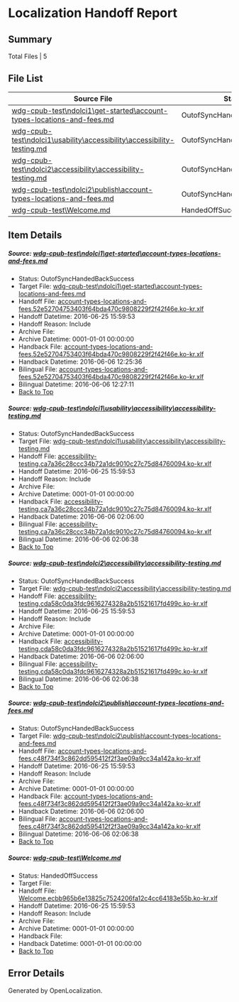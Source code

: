 # <a name='report-top'></a> Localization Handoff Report

## Summary
 Total Files | 5

## File List
 Source File | Status | Details 
 ----------- | ------ | ------- 
 [wdg-cpub-test\ndolci1\get-started\account-types-locations-and-fees.md](https://github.com/OpenLocalizationOrg/wdg-cpub-test/blob/283f3e5bb612dfa08de58e1a9a3ca293a038044f/wdg-cpub-test/ndolci1/get-started/account-types-locations-and-fees.md) | OutofSyncHandedBackSuccess | [Details](#d0712383af8e62261a0adf84be3a2af8e5941e64502)
 [wdg-cpub-test\ndolci1\usability\accessibility\accessibility-testing.md](https://github.com/OpenLocalizationOrg/wdg-cpub-test/blob/283f3e5bb612dfa08de58e1a9a3ca293a038044f/wdg-cpub-test/ndolci1/usability/accessibility/accessibility-testing.md) | OutofSyncHandedBackSuccess | [Details](#57a6b3462bc1cbdc06486d7150b67171fd900fb4698)
 [wdg-cpub-test\ndolci2\accessibility\accessibility-testing.md](https://github.com/OpenLocalizationOrg/wdg-cpub-test/blob/5907beedcb3d2b1c6838847f2bba92e8c12a1675/wdg-cpub-test/ndolci2/accessibility/accessibility-testing.md) | OutofSyncHandedBackSuccess | [Details](#4f439d95b79f18d8b2ee3a6e0133171b3000224f750)
 [wdg-cpub-test\ndolci2\publish\account-types-locations-and-fees.md](https://github.com/OpenLocalizationOrg/wdg-cpub-test/blob/5907beedcb3d2b1c6838847f2bba92e8c12a1675/wdg-cpub-test/ndolci2/publish/account-types-locations-and-fees.md) | OutofSyncHandedBackSuccess | [Details](#b397405dae20eb34d8868ba6e6a6684d32fe90761515)
 [wdg-cpub-test\Welcome.md](https://github.com/OpenLocalizationOrg/wdg-cpub-test/blob/798e88c4c86abb909d6c72bcd5a1bf1f4c2f2859/wdg-cpub-test/Welcome.md) | HandedOffSuccess | [Details](#006820bcd3f953dafa4de4cc7989a7155fb66e271757)

## Item Details
##### <a name='d0712383af8e62261a0adf84be3a2af8e5941e64502'></a> Source: [wdg-cpub-test\ndolci1\get-started\account-types-locations-and-fees.md](https://github.com/OpenLocalizationOrg/wdg-cpub-test/blob/283f3e5bb612dfa08de58e1a9a3ca293a038044f/wdg-cpub-test/ndolci1/get-started/account-types-locations-and-fees.md)
* Status: OutofSyncHandedBackSuccess
* Target File: [wdg-cpub-test\ndolci1\get-started\account-types-locations-and-fees.md](https://github.com/OpenLocalizationOrg/wdg-cpub-test.ko-kr/blob/7ea139c766b2b963c7f04e8ddb7ebc5c51a8ac32/wdg-cpub-test/ndolci1/get-started/account-types-locations-and-fees.md)
* Handoff File: [account-types-locations-and-fees.52e52704753403f64bda470c9808229f2f42f46e.ko-kr.xlf](https://github.com/OpenLocalizationOrg/olhandoff/blob/c4d1014291b39fa2db18f83782da87940d32c464/ol-handoff/OpenLocalizationOrg/wdg-cpub-test.ko-kr/master/account-types-locations-and-fees.52e52704753403f64bda470c9808229f2f42f46e.ko-kr.xlf)
* Handoff Datetime: 2016-06-25 15:59:53
* Handoff Reason: Include
* Archive File: 
* Archive Datetime: 0001-01-01 00:00:00
* Handback File: [account-types-locations-and-fees.52e52704753403f64bda470c9808229f2f42f46e.ko-kr.xlf](https://github.com/OpenLocalizationOrg/olhandback/blob/68b3ca26ce77ddd7856704c61c25195c530a43f5/ol-handback/OpenLocalizationOrg/wdg-cpub-test.ko-kr/master/account-types-locations-and-fees.52e52704753403f64bda470c9808229f2f42f46e.ko-kr.xlf)
* Handback Datetime: 2016-06-06 12:25:36
* Bilingual File: [account-types-locations-and-fees.52e52704753403f64bda470c9808229f2f42f46e.ko-kr.xlf](https://github.com/OpenLocalizationOrg/olhandback/blob/68b3ca26ce77ddd7856704c61c25195c530a43f5/ol-handback/OpenLocalizationOrg/wdg-cpub-test.ko-kr/master/account-types-locations-and-fees.52e52704753403f64bda470c9808229f2f42f46e.ko-kr.xlf)
* Bilingual Datetime: 2016-06-06 12:27:11
* [Back to Top](#report-top)

##### <a name='57a6b3462bc1cbdc06486d7150b67171fd900fb4698'></a> Source: [wdg-cpub-test\ndolci1\usability\accessibility\accessibility-testing.md](https://github.com/OpenLocalizationOrg/wdg-cpub-test/blob/283f3e5bb612dfa08de58e1a9a3ca293a038044f/wdg-cpub-test/ndolci1/usability/accessibility/accessibility-testing.md)
* Status: OutofSyncHandedBackSuccess
* Target File: [wdg-cpub-test\ndolci1\usability\accessibility\accessibility-testing.md](https://github.com/OpenLocalizationOrg/wdg-cpub-test.ko-kr/blob/d215069634323aa1b12adaf5c95c8a8555163e27/wdg-cpub-test/ndolci1/usability/accessibility/accessibility-testing.md)
* Handoff File: [accessibility-testing.ca7a36c28ccc34b72a1dc9010c27c75d84760094.ko-kr.xlf](https://github.com/OpenLocalizationOrg/olhandoff/blob/c4d1014291b39fa2db18f83782da87940d32c464/ol-handoff/OpenLocalizationOrg/wdg-cpub-test.ko-kr/master/accessibility-testing.ca7a36c28ccc34b72a1dc9010c27c75d84760094.ko-kr.xlf)
* Handoff Datetime: 2016-06-25 15:59:53
* Handoff Reason: Include
* Archive File: 
* Archive Datetime: 0001-01-01 00:00:00
* Handback File: [accessibility-testing.ca7a36c28ccc34b72a1dc9010c27c75d84760094.ko-kr.xlf](https://github.com/OpenLocalizationOrg/olhandback/blob/7d33b9dabb08c2d6ab865274a23ebced96abecde/ol-handback/OpenLocalizationOrg/wdg-cpub-test.ko-kr/master/accessibility-testing.ca7a36c28ccc34b72a1dc9010c27c75d84760094.ko-kr.xlf)
* Handback Datetime: 2016-06-06 02:06:00
* Bilingual File: [accessibility-testing.ca7a36c28ccc34b72a1dc9010c27c75d84760094.ko-kr.xlf](https://github.com/OpenLocalizationOrg/olhandback/blob/7d33b9dabb08c2d6ab865274a23ebced96abecde/ol-handback/OpenLocalizationOrg/wdg-cpub-test.ko-kr/master/accessibility-testing.ca7a36c28ccc34b72a1dc9010c27c75d84760094.ko-kr.xlf)
* Bilingual Datetime: 2016-06-06 02:06:38
* [Back to Top](#report-top)

##### <a name='4f439d95b79f18d8b2ee3a6e0133171b3000224f750'></a> Source: [wdg-cpub-test\ndolci2\accessibility\accessibility-testing.md](https://github.com/OpenLocalizationOrg/wdg-cpub-test/blob/5907beedcb3d2b1c6838847f2bba92e8c12a1675/wdg-cpub-test/ndolci2/accessibility/accessibility-testing.md)
* Status: OutofSyncHandedBackSuccess
* Target File: [wdg-cpub-test\ndolci2\accessibility\accessibility-testing.md](https://github.com/OpenLocalizationOrg/wdg-cpub-test.ko-kr/blob/d215069634323aa1b12adaf5c95c8a8555163e27/wdg-cpub-test/ndolci2/accessibility/accessibility-testing.md)
* Handoff File: [accessibility-testing.cda58c0da3fdc9616274328a2b51521617fd499c.ko-kr.xlf](https://github.com/OpenLocalizationOrg/olhandoff/blob/c4d1014291b39fa2db18f83782da87940d32c464/ol-handoff/OpenLocalizationOrg/wdg-cpub-test.ko-kr/master/accessibility-testing.cda58c0da3fdc9616274328a2b51521617fd499c.ko-kr.xlf)
* Handoff Datetime: 2016-06-25 15:59:53
* Handoff Reason: Include
* Archive File: 
* Archive Datetime: 0001-01-01 00:00:00
* Handback File: [accessibility-testing.cda58c0da3fdc9616274328a2b51521617fd499c.ko-kr.xlf](https://github.com/OpenLocalizationOrg/olhandback/blob/7d33b9dabb08c2d6ab865274a23ebced96abecde/ol-handback/OpenLocalizationOrg/wdg-cpub-test.ko-kr/master/accessibility-testing.cda58c0da3fdc9616274328a2b51521617fd499c.ko-kr.xlf)
* Handback Datetime: 2016-06-06 02:06:00
* Bilingual File: [accessibility-testing.cda58c0da3fdc9616274328a2b51521617fd499c.ko-kr.xlf](https://github.com/OpenLocalizationOrg/olhandback/blob/7d33b9dabb08c2d6ab865274a23ebced96abecde/ol-handback/OpenLocalizationOrg/wdg-cpub-test.ko-kr/master/accessibility-testing.cda58c0da3fdc9616274328a2b51521617fd499c.ko-kr.xlf)
* Bilingual Datetime: 2016-06-06 02:06:38
* [Back to Top](#report-top)

##### <a name='b397405dae20eb34d8868ba6e6a6684d32fe90761515'></a> Source: [wdg-cpub-test\ndolci2\publish\account-types-locations-and-fees.md](https://github.com/OpenLocalizationOrg/wdg-cpub-test/blob/5907beedcb3d2b1c6838847f2bba92e8c12a1675/wdg-cpub-test/ndolci2/publish/account-types-locations-and-fees.md)
* Status: OutofSyncHandedBackSuccess
* Target File: [wdg-cpub-test\ndolci2\publish\account-types-locations-and-fees.md](https://github.com/OpenLocalizationOrg/wdg-cpub-test.ko-kr/blob/d215069634323aa1b12adaf5c95c8a8555163e27/wdg-cpub-test/ndolci2/publish/account-types-locations-and-fees.md)
* Handoff File: [account-types-locations-and-fees.c48f734f3c862dd595412f2f3ae09a9cc34a142a.ko-kr.xlf](https://github.com/OpenLocalizationOrg/olhandoff/blob/c4d1014291b39fa2db18f83782da87940d32c464/ol-handoff/OpenLocalizationOrg/wdg-cpub-test.ko-kr/master/account-types-locations-and-fees.c48f734f3c862dd595412f2f3ae09a9cc34a142a.ko-kr.xlf)
* Handoff Datetime: 2016-06-25 15:59:53
* Handoff Reason: Include
* Archive File: 
* Archive Datetime: 0001-01-01 00:00:00
* Handback File: [account-types-locations-and-fees.c48f734f3c862dd595412f2f3ae09a9cc34a142a.ko-kr.xlf](https://github.com/OpenLocalizationOrg/olhandback/blob/7d33b9dabb08c2d6ab865274a23ebced96abecde/ol-handback/OpenLocalizationOrg/wdg-cpub-test.ko-kr/master/account-types-locations-and-fees.c48f734f3c862dd595412f2f3ae09a9cc34a142a.ko-kr.xlf)
* Handback Datetime: 2016-06-06 02:06:00
* Bilingual File: [account-types-locations-and-fees.c48f734f3c862dd595412f2f3ae09a9cc34a142a.ko-kr.xlf](https://github.com/OpenLocalizationOrg/olhandback/blob/7d33b9dabb08c2d6ab865274a23ebced96abecde/ol-handback/OpenLocalizationOrg/wdg-cpub-test.ko-kr/master/account-types-locations-and-fees.c48f734f3c862dd595412f2f3ae09a9cc34a142a.ko-kr.xlf)
* Bilingual Datetime: 2016-06-06 02:06:38
* [Back to Top](#report-top)

##### <a name='006820bcd3f953dafa4de4cc7989a7155fb66e271757'></a> Source: [wdg-cpub-test\Welcome.md](https://github.com/OpenLocalizationOrg/wdg-cpub-test/blob/798e88c4c86abb909d6c72bcd5a1bf1f4c2f2859/wdg-cpub-test/Welcome.md)
* Status: HandedOffSuccess
* Target File: 
* Handoff File: [Welcome.ecbb965b6e13825c7524206fa12c4cc64183e55b.ko-kr.xlf](https://github.com/OpenLocalizationOrg/olhandoff/blob/c4d1014291b39fa2db18f83782da87940d32c464/ol-handoff/OpenLocalizationOrg/wdg-cpub-test.ko-kr/master/Welcome.ecbb965b6e13825c7524206fa12c4cc64183e55b.ko-kr.xlf)
* Handoff Datetime: 2016-06-25 15:59:53
* Handoff Reason: Include
* Archive File: 
* Archive Datetime: 0001-01-01 00:00:00
* Handback File: 
* Handback Datetime: 0001-01-01 00:00:00
* [Back to Top](#report-top)


## Error Details

Generated by OpenLocalization.
